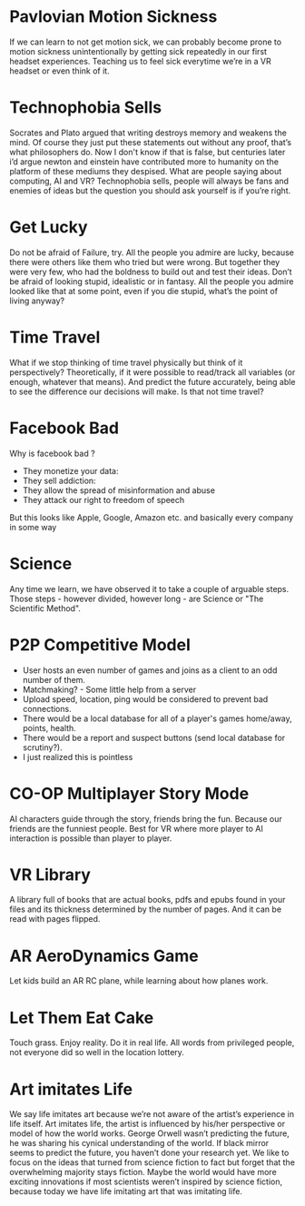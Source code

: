# Pavlovian Motion Sickness
If we can learn to not get motion sick, we can probably become prone to motion sickness unintentionally by getting sick repeatedly in our first headset experiences. Teaching us to feel sick everytime we’re in a VR headset or even think of it.

# Technophobia Sells
Socrates and Plato argued that writing destroys memory and weakens the mind. Of course they just put these statements out without any proof, that’s what philosophers do. Now I don't know if that is false, but centuries later i’d argue newton and einstein have contributed more to humanity on the platform of these mediums they despised. What are people saying about computing, AI and VR? Technophobia sells, people will always be fans and enemies of ideas but the question you should ask yourself is if you’re right.

# Get Lucky
Do not be afraid of Failure, try. All the people you admire are lucky, because there were others like them who tried but were wrong. But together they were very few, who had the boldness to build out and test their ideas. Don’t be afraid of looking stupid, idealistic or in fantasy. All the people you admire looked like that at some point, even if you die stupid, what’s the point of living anyway?

# Time Travel
What if we stop thinking of time travel physically but think of it perspectively?
Theoretically, if it were possible to read/track all variables (or enough, whatever that means). And predict the future accurately, being able to see the difference our decisions will make. Is that not time travel?

# Facebook Bad
Why is facebook bad ?
- They monetize your data:
- They sell addiction:
- They allow the spread of misinformation and abuse
- They attack our right to freedom of speech

But this looks like Apple, Google, Amazon etc. and basically every company in some way

# Science
Any time we learn, we have observed it to take a couple of arguable steps. Those steps - however divided, however long - are Science or "The Scientific Method".

# P2P Competitive Model
- User hosts an even number of games and joins as a client to an odd number of them.
- Matchmaking? - Some little help from a server
- Upload speed, location, ping would be considered to prevent bad connections.
- There would be a local database for all of a player's games home/away, points, health.
- There would be a report and suspect buttons (send local database for scrutiny?).
- I just realized this is pointless

# CO-OP Multiplayer Story Mode
AI characters guide through the story, friends bring the fun.
Because our friends are the funniest people. Best for VR where more player to AI 
interaction is possible than player to player.

# VR Library
A library full of books that are actual books, pdfs and epubs found in your files 
and its thickness determined by the number of pages.
And it can be read with pages flipped.

# AR AeroDynamics Game
Let kids build an AR RC plane, while learning about how planes work.

# Let Them Eat Cake
Touch grass.
Enjoy reality.
Do it in real life.
All words from privileged people, not everyone did so well in the location lottery.

# Art imitates Life
We say life imitates art because we’re not aware of the artist’s experience in life itself. Art imitates life, the artist is influenced by his/her perspective or model of how the world works. George Orwell wasn’t predicting the future, he was sharing his cynical understanding of the world. If black mirror seems to predict the future, you haven’t done your research yet. We like to focus on the ideas that turned from science fiction to fact but forget that the overwhelming majority stays fiction. Maybe the world would have more exciting innovations if most scientists weren’t inspired by science fiction, because today we have life imitating art that was imitating life.

